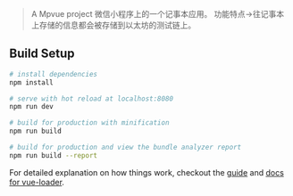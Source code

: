 > A Mpvue project
微信小程序上的一个记事本应用。
功能特点->往记事本上存储的信息都会被存储到以太坊的测试链上。

## Build Setup

``` bash
# install dependencies
npm install

# serve with hot reload at localhost:8080
npm run dev

# build for production with minification
npm run build

# build for production and view the bundle analyzer report
npm run build --report
```

For detailed explanation on how things work, checkout the [guide](http://vuejs-templates.github.io/webpack/) and [docs for vue-loader](http://vuejs.github.io/vue-loader).
